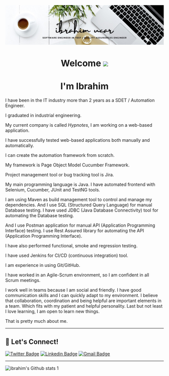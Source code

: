 <img src="uchar.jpeg" width="auto"> 

# <h1 align="center">  Welcome  <img src="https://media.giphy.com/media/mGcNjsfWAjY5AEZNw6/giphy.gif" width="50">

<h1 align="center"> I'm Ibrahim</h1>

I have been in the IT industry more than 2 years as a SDET  / Automation Engineer.

I graduated in industrial engineering.

My current company is called *Hypnotes*, I am working on a web-based application.

I have successfully tested web-based applications both manually and automatically.

I can create the automation framework from scratch.

My framework is Page Object Model Cucumber Framework.

Project management tool or bug tracking tool is Jira.

My main programming language is Java. I have automated frontend with Selenium, Cucumber, JUnit and TestNG tools.

I am using Maven as build management tool to control and manage my dependencies. And I use SQL (Structured Query Language) for manual Database testing. I have used JDBC (Java Database Connectivity) tool for automating the Database testing.

And I use Postman application for manual API (Application Programming Interface) testing.  I use Rest Assured library for automating the API (Application Programming Interface).

I have also performed functional, smoke and regression testing. 

I have used Jenkins for CI/CD (continuous integration) tool.

I am experience in using Git/GitHub. 
 
I have worked in an Agile-Scrum environment, so I am confident in all Scrum meetings.

I work well in teams because I am social and friendly. I have good communication skills and  I can quickly adapt to my environment. I believe that collaboration, coordination and being helpful are important elements in a team. Which fits with my patient and helpful personality. Last but not least I love learning, I am open to learn new things.


That is pretty much about me. 






---



## 🔗 Let's Connect!



 [![Twitter Badge](https://img.shields.io/badge/-@ibrahim-1ca0f1?style=flat-square&labelColor=1ca0f1&logo=twitter&logoColor=white&link=https://twitter.com/sdet_ibrhm_ucar)](https://twitter.com/sdet_ibrhm_ucar) [![Linkedin Badge](https://img.shields.io/badge/-ibrahimucar-blue?style=flat-square&logo=Linkedin&logoColor=white&link=https://www.linkedin.com/in/ibrhmucar/)](https://www.linkedin.com/in/ibrhmucar/) [![Gmail Badge](https://img.shields.io/badge/-ibrhmucar@gmail.com-c14438?style=flat-square&logo=Gmail&logoColor=white&link=mailto:ibrhmucar@gmail.com)](mailto:ibrhmucar@gmail.com)
 
 
---
 



![ibrahim's Github stats 1](https://github-readme-stats.vercel.app/api?username=ibrhmucar&show_icons=true&theme=radical)



